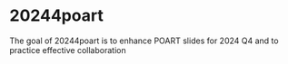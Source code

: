  
# 20244poart

The goal of 20244poart is to enhance POART slides for 2024 Q4 and to practice effective collaboration

